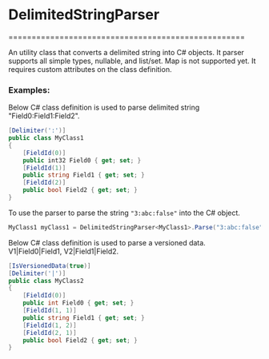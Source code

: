 # DelimitedStringParser
===================================================

An utility class that converts a delimited string into C# objects. It parser supports all simple types, nullable, and list/set. Map is not supported yet.
It requires custom attributes on the class definition.

### Examples:
Below C# class definition is used to parse delimited string "Field0:Field1:Field2".
```C#
[Delimiter(':')]
public class MyClass1
{
    [FieldId(0)]
    public int32 Field0 { get; set; }
    [FieldId(1)]
    public string Field1 { get; set; }
    [FieldId(2)]
    public bool Field2 { get; set; }
}
```

To use the parser to parse the string `"3:abc:false"` into the C# object.
```C#
MyClass1 myClass1 = DelimitedStringParser<MyClass1>.Parse("3:abc:false");
```

Below C# class definition is used to parse a versioned data. V1|Field0|Field1, V2|Field1|Field2.
```C#
[IsVersionedData(true)]
[Delimiter('|')]
public class MyClass2
{
    [FieldId(0)]
    public int Field0 { get; set; }
    [FieldId(1, 1)]
    public string Field1 { get; set; }
    [FieldId(1, 2)]
    [FieldId(2, 1)]
    public bool Field2 { get; set; }
}
```
